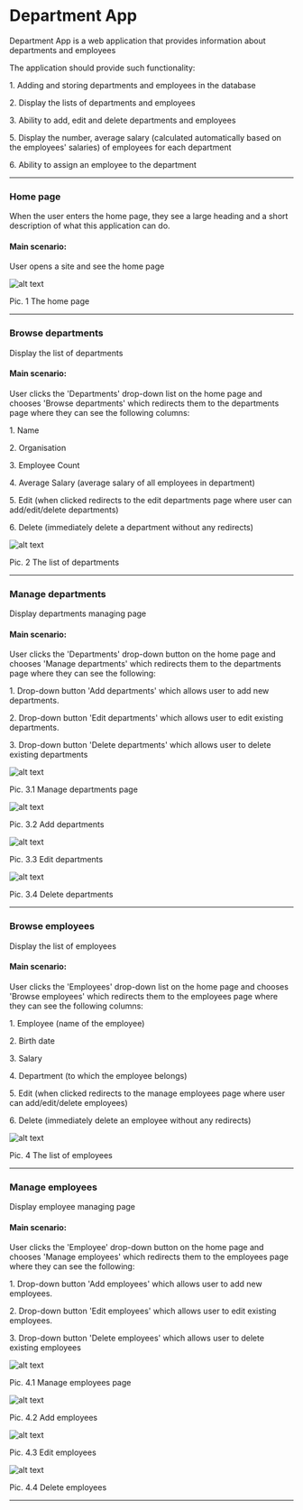 # Department App

Department App is a web application that provides information about departments and employees

The application should provide such functionality:

   1\. Adding and storing departments and employees in the database

   2\. Display the lists of departments and employees

   3\. Ability to add, edit and delete departments and employees

   5\. Display the number, average salary (calculated automatically based on the employees' salaries) of employees for each department

   6\. Ability to assign an employee to the department
***
### Home page

When the user enters the home page, they see a large heading and a short description of what this application can do.

#### Main scenario:

User opens a site and see the home page

![alt text](mockups/home_page.png)

Pic. 1 The home page 

***
### Browse departments

Display the list of departments

#### Main scenario:

User clicks the 'Departments' drop-down list on the home page and chooses 'Browse departments' which redirects them to the departments page where they can see the following columns:

   1\. Name
   
   2\. Organisation
   
   3\. Employee Count
   
   4\. Average Salary (average salary of all employees in department)
   
   5\. Edit (when clicked redirects to the edit departments page where user can add/edit/delete departments)
   
   6\. Delete (immediately delete a department without any redirects)
   

![alt text](mockups/browse_departments.png)

Pic. 2 The list of departments
***
### Manage departments

Display departments managing page

#### Main scenario:

User clicks the 'Departments' drop-down button on the home page and chooses 'Manage departments' which redirects them to the departments page where they can see the following:

   1\. Drop-down button 'Add departments' which allows user to add new departments.
   
   2\. Drop-down button 'Edit departments' which allows user to edit existing departments.
   
   3\. Drop-down button 'Delete departments' which allows user to delete existing departments
   
![alt text](mockups/manage_departments.png)

Pic. 3.1 Manage departments page

![alt text](mockups/manage_departments_add.png)

Pic. 3.2 Add departments

![alt text](mockups/manage_departments_edit.png)

Pic. 3.3 Edit departments

![alt text](mockups/manage_departments_delete.png)

Pic. 3.4 Delete departments
***
### Browse employees

Display the list of employees

#### Main scenario:

User clicks the 'Employees' drop-down list on the home page and chooses 'Browse employees' which redirects them to the employees page where they can see the following columns:

   1\. Employee (name of the employee)

   2\. Birth date 

   3\. Salary

   4\. Department (to which the employee belongs)

   5\. Edit (when clicked redirects to the manage employees page where user can add/edit/delete employees)

   6\. Delete (immediately delete an employee without any redirects)


![alt text](mockups/browse_employees.png)

Pic. 4 The list of employees
***
### Manage employees

Display employee managing page

#### Main scenario:

User clicks the 'Employee' drop-down button on the home page and chooses 'Manage employees' which redirects them to the employees page where they can see the following:

   1\. Drop-down button 'Add employees' which allows user to add new employees.
   
   2\. Drop-down button 'Edit employees' which allows user to edit existing employees.
   
   3\. Drop-down button 'Delete employees' which allows user to delete existing employees
   
![alt text](mockups/manage_employees.png)

Pic. 4.1 Manage employees page

![alt text](mockups/manage_employees_add.png)

Pic. 4.2 Add employees

![alt text](mockups/manage_employees_edit.png)

Pic. 4.3 Edit employees

![alt text](mockups/manage_employees_delete.png)

Pic. 4.4 Delete employees
***
